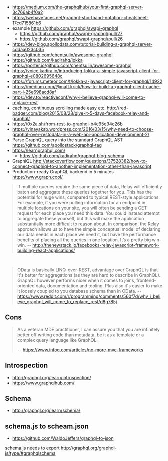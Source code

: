 - https://medium.com/the-graphqlhub/your-first-graphql-server-3c766ab4f0a2
- https://wehavefaces.net/graphql-shorthand-notation-cheatsheet-17cd715861b6
- example https://github.com/graphql/swapi-graphql
  - https://github.com/graphql/swapi-graphql/pull/27
  - https://github.com/graphql/swapi-graphql/pull/26
- https://dev-blog.apollodata.com/tutorial-building-a-graphql-server-cddaa023c035
- https://github.com/chentsulin/awesome-graphql
 - https://github.com/kadirahq/lokka
  - https://porter.io/github.com/chentsulin/awesome-graphql
  - https://voice.kadira.io/introducing-lokka-a-simple-javascript-client-for-graphql-e0802695648c
  - https://forums.meteor.com/t/lokka-a-javascript-client-for-graphql/14922
- https://medium.com/@matt.krick/how-to-build-a-graphql-client-cache-part-i-25e698acd8af
- https://dev.to/reactiveconf/why-i-believe-graphql-will-come-to-replace-rest
- caching, continuous scrolling made easy etc. http://red-badger.com/blog/2015/08/28/give-it-5-days-facebook-relay-and-graphql/
- https://0x2a.sh/from-rest-to-graphql-b4e95e94c26b
- https://vinayaksb.wordpress.com/2016/03/15/why-need-to-choose-graphql-over-restodata-in-a-web-api-application-development-2/
- Parse GraphQL query into the standard GraphQL AST https://github.com/apollostack/graphql-tag
- https://learngraphql.com/
  - https://github.com/kadirahq/graphql-blog-schema
- GraphiQL http://stackoverflow.com/questions/37528382/how-to-connect-graphiql-to-another-implementation-other-than-javascript
- Production-ready GraphQL backend in 5 minutes https://www.graph.cool/

> If multiple queries require the same piece of data, Relay will efficiently batch and aggregate these queries together for you. This has the potential for huge wins, compared to typical REST-style applications. For example, if you were pulling information for an endpoint in multiple locations on your site, you will often be sending a GET request for each place you need this data. You could instead attempt to aggregate these yourself, but this will make the application substantially more difficult to reason about. In comparison, the Relay approach allows us to have the simple conceptual model of declaring our data needs in each place we need it, but have the performance benefits of placing all the queries in one location. It’s a pretty big win-win.
> -- http://thenewstack.io/facebooks-relay-javascript-framework-building-react-applications/

<br>

> OData is basically LINQ-over-REST, advantage over GraphQL is that it's better for aggregations (as they are hard to describe in GraphQL). GraphQL however performs nicer when it comes to joins, frontend-oriented data, documentation and tooling. Plus also it's easier to make it loosely coupled to you database schema than in OData.
> -- https://www.reddit.com/r/programming/comments/560f7d/why_i_believe_graphql_will_come_to_replace_rest/d8g785j

## Cons

>As a veteran MDE practitioner, I can assure you that you are infinitely better off writing code than metadata, be it as a template or a complex query language like GraphQL.
>
>-- https://www.infoq.com/articles/no-more-mvc-frameworks

## Introspection

- http://graphql.org/learn/introspection/
- https://www.graphqlhub.com/

## Schema

- http://graphql.org/learn/schema/

## schema.js to scheam.json

- https://github.com/WaldoJeffers/graphql-to-json

schema.js needs to export http://graphql.org/graphql-js/type/#graphqlschema
